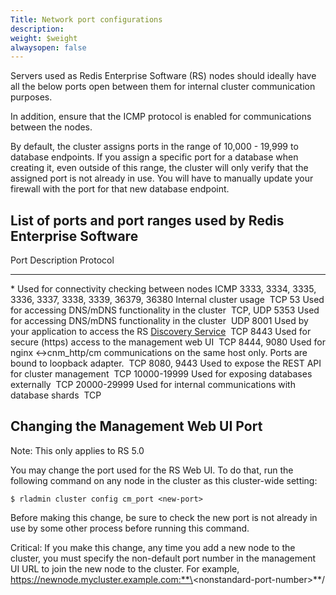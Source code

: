 ```yaml
---
Title: Network port configurations
description: 
weight: $weight
alwaysopen: false
---
```

Servers used as Redis Enterprise Software (RS) nodes should ideally have
all the below ports open between them for internal cluster communication
purposes.

In addition, ensure that the ICMP protocol is enabled for communications
between the nodes.

By default, the cluster assigns ports in the range of 10,000 - 19,999
to database endpoints. If you assign a specific port for a database when
creating it, even outside of this range, the cluster will only verify
that the assigned port is not already in use. You will have to manually
update your firewall with the port for that new database endpoint.

## List of ports and port ranges used by Redis Enterprise Software

  Port                                                     Description                                                                                                                                        Protocol
  -------------------------------------------------------- -------------------------------------------------------------------------------------------------------------------------------------------------- -----------
  \*                                                       Used for connectivity checking between nodes                                                                                                       ICMP
  3333, 3334, 3335, 3336, 3337, 3338, 3339, 36379, 36380   Internal cluster usage                                                                                                                              TCP
  53                                                       Used for accessing DNS/mDNS functionality in the cluster                                                                                            TCP, UDP
  5353                                                     Used for accessing DNS/mDNS functionality in the cluster                                                                                            UDP
  8001                                                     Used by your application to access the RS [Discovery Service](/redis-enterprise-documentation/concepts-architecture/concepts/discovery-service/)    TCP
  8443                                                     Used for secure (https) access to the management web UI                                                                                             TCP
  8444, 9080                                               Used for nginx \<-\>cnm\_http/cm communications on the same host only. Ports are bound to loopback adapter.                                         TCP
  8080, 9443                                               Used to expose the REST API for cluster management                                                                                                  TCP
  10000-19999                                              Used for exposing databases externally                                                                                                              TCP
  20000-29999                                              Used for internal communications with database shards                                                                                               TCP

## Changing the Management Web UI Port

Note: This only applies to RS 5.0

You may change the port used for the RS Web UI. To do that, run the
following command on any node in the cluster as this cluster-wide
setting:

``` {style="border: 2px solid #ddd; background-color: #333; color: #fff; padding: 10px; -webkit-font-smoothing: auto;"}
$ rladmin cluster config cm_port <new-port>
```

Before making this change, be sure to check the new port is not already
in use by some other process before running this command.

Critical: If you make this change, any time you add a new node to the
cluster, you must specify the non-default port number in the management
UI URL to join the new node to the cluster. For example,
https://newnode.mycluster.example.com:**\<nonstandard-port-number\>**/
